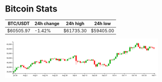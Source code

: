 # Bitcoin Stats

BTC/USDT|24h change|24h high|24h low|
|---|---|---|---|
|$60505.97|-1.42%|$61735.30|$59405.00|

<img src="./chart.svg">
